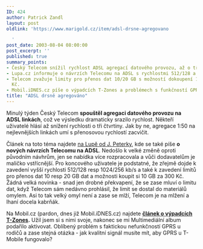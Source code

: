 ```yaml
---
ID: 424
author: Patrick Zandl
layout: post
oldlink: 'https://www.marigold.cz/item/adsl-drsne-agregovano

  '
post_date: 2003-08-04 08:00:00
post_excerpt: ''
published: true
summary_points:
- Český Telecom snížil rychlost ADSL agregací datového provozu, až o tři čtvrtiny.
- Lupa.cz informuje o návrzích Telecomu na ADSL s rychlostmi 512/128 a 1024/256 kb/s.
- Telecom zvažuje limity pro přenos dat 10/20 GB s možností dokoupení 10 GB za 300
  Kč.
- Mobil.iDNES.cz píše o výpadcích T-Zones a problémech s funkčností GPRS u T-Mobile.
title: "ADSL drsně agregováno"
---
```


<p>
Minulý týden Český Telecom <STRONG>spouštěl agregaci datového provozu na ADSL linkách</STRONG>, což ve výsledku dramaticky srazilo rychlost. Někteří uživatelé hlásí až snížení rychlosti o tři čtvrtiny. Jak by ne, agregace 1:50 na nejlevnějších linkách umí s přenosovou rychlostí zacvičit. </p>

<p>
Článek na toto téma najdete <A href="http://www.lupa.cz/clanek.php3?show=2955" target=_blank>na Lupě od J. Peterky</A>, kde se také píše <STRONG>o nových návrzích Telecomu na ADSL</STRONG>. Nedošlo k velké změně oproti původním návhrům, jen se nabídka více rozpracovala a vůči dodavatelům je maličko vstřícnější. Pro koncového uživatele je podstatné, že zřejmě dojde k zavedení vyšší rychlosti 512/128 resp 1024/256&#160;kb/s a také k zavedení limitů pro přenos dat 10 resp 20 GB dat a možnosti koupit si 10 GB za 300 Kč. Žádná velká novinka - snad jen drobné překvapení, že se zase mluví o limitu dat, když Telecom sám nedávno&#160;prohlásil, že limit se dostal do materiálů omylem. Asi to tak velký omyl není a zase se mlží, Telecom je na mlžení a lhaní docela kabrňák.&#160;</p>

<p>
Na Mobil.cz (pardon, dnes již Mobil.iDNES.cz) najdete <A href="http://mobil.idnes.cz/aktuality/tzonesdown030801.html" target=_blank><STRONG>článek o výpadcích T-Zones</STRONG></A><STRONG>.</STRONG> Užil jsem si s nimi svoje, nakonec se mi Multimediální album podařilo aktivovat. Oblíbený problém s faktickou nefunkčností GPRS u rodičů a zase stejná otázka - jak kvalitní signál musíte mít, aby GPRS u T-Mobile fungovalo?</p>